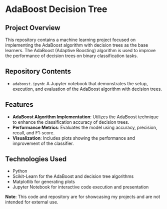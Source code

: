 # AdaBoost Decision Tree

## Project Overview
This repository contains a machine learning project focused on implementing the AdaBoost algorithm with decision trees as the base learners. The AdaBoost (Adaptive Boosting) algorithm is used to improve the performance of decision trees on binary classification tasks.

## Repository Contents
- `adaboost.ipynb`: A Jupyter notebook that demonstrates the setup, execution, and evaluation of the AdaBoost algorithm with decision trees.

## Features
- **AdaBoost Algorithm Implementation**: Utilizes the AdaBoost technique to enhance the classification accuracy of decision trees.
- **Performance Metrics**: Evaluates the model using accuracy, precision, recall, and F1-score.
- **Visualization**: Includes plots showing the performance and improvement of the classifier.

## Technologies Used
- Python
- Scikit-Learn for the AdaBoost and decision tree algorithms
- Matplotlib for generating plots
- Jupyter Notebook for interactive code execution and presentation

**Note**: This code and repository are for showcasing my projects and are not intended for external use. 
